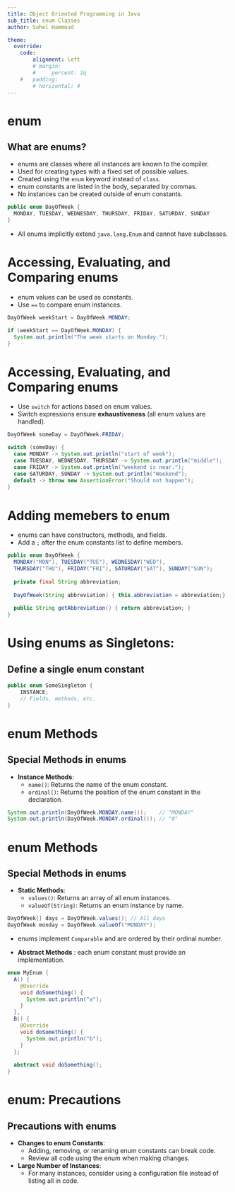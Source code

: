```yaml
---
title: Object Oriented Programming in Java
sub_title: enum Classes
author: Suhel Hammoud

theme:
  override:
    code:
        alignment: left
        # margin:
        #     percent: 2q
    #   padding:
        # horizontal: 4
---
```



enum
===


## What are enums?

- enums are classes where all instances are known to the compiler.
- Used for creating types with a fixed set of possible values.
- Created using the `enum` keyword instead of `class`.
- enum constants are listed in the body, separated by commas.
- No instances can be created outside of enum constants.

```java
public enum DayOfWeek {
  MONDAY, TUESDAY, WEDNESDAY, THURSDAY, FRIDAY, SATURDAY, SUNDAY
}
```

- All enums implicitly extend `java.lang.Enum` and cannot have subclasses.

<!-- end_slide -->


Accessing, Evaluating, and Comparing enums
===

- enum values can be used as constants.
- Use `==` to compare enum instances.

```java
DayOfWeek weekStart = DayOfWeek.MONDAY;

if (weekStart == DayOfWeek.MONDAY) {
  System.out.println("The week starts on Monday.");
}
```

<!-- end_slide -->

Accessing, Evaluating, and Comparing enums
===

- Use `switch` for actions based on enum values.
- Switch expressions ensure **exhaustiveness** (all enum values are handled).

```java
DayOfWeek someDay = DayOfWeek.FRIDAY;

switch (someDay) {
  case MONDAY -> System.out.println("start of week");
  case TUESDAY, WEDNESDAY, THURSDAY -> System.out.println("middle");
  case FRIDAY -> System.out.println("weekend is near.");
  case SATURDAY, SUNDAY -> System.out.println("Weekend");
  default -> throw new AssertionError("Should not happen");
}
```

<!-- end_slide -->




Adding memebers to enum
===
- enums can have constructors, methods, and fields.
- Add a `;` after the enum constants list to define members.

```java
public enum DayOfWeek {
  MONDAY("MON"), TUESDAY("TUE"), WEDNESDAY("WED"), 
  THURSDAY("THU"), FRIDAY("FRI"), SATURDAY("SAT"), SUNDAY("SUN");
  
  private final String abbreviation;
  
  DayOfWeek(String abbreviation) { this.abbreviation = abbreviation;}
  
  public String getAbbreviation() { return abbreviation; }
}
```

<!-- end_slide -->

Using enums as Singletons:
===

##  Define a single enum constant

```java
public enum SomeSingleton {
    INSTANCE;
    // Fields, methods, etc.
}
```
<!-- end_slide -->

enum Methods
===
## Special Methods in enums

- **Instance Methods**:
  - `name()`: Returns the name of the enum constant.
  - `ordinal()`: Returns the position of the enum constant in the declaration.

```java
System.out.println(DayOfWeek.MONDAY.name());    // "MONDAY"
System.out.println(DayOfWeek.MONDAY.ordinal()); // "0"
```

<!-- end_slide -->
enum Methods
===
## Special Methods in enums 
- **Static Methods**:
  - `values()`: Returns an array of all enum instances.
  - `valueOf(String)`: Returns an enum instance by name.

```java
DayOfWeek[] days = DayOfWeek.values(); // All days
DayOfWeek monday = DayOfWeek.valueOf("MONDAY");
```

- enums implement `Comparable` and are ordered by their ordinal number.

<!-- end_slide -->

- **Abstract Methods** : each enum constant must provide an implementation.


```java
enum MyEnum {
  A() {
    @Override
    void doSomething() {
      System.out.println("a");
    }
  },
  B() {
    @Override
    void doSomething() {
      System.out.println("b");
    }
  };
  
  abstract void doSomething();
}
```

<!-- end_slide -->

enum: Precautions
===

## Precautions with enums

- **Changes to enum Constants**:
  - Adding, removing, or renaming enum constants can break code.
  - Review all code using the enum when making changes.
- **Large Number of Instances**:
  - For many instances, consider using a configuration file instead of listing all in code.
